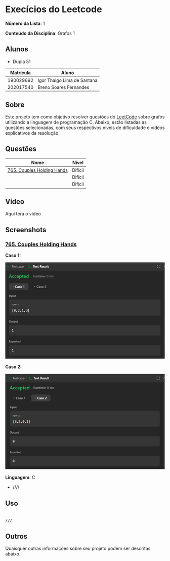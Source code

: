 # Execícios do Leetcode

**Número da Lista**: 1<br>

**Conteúdo da Disciplina**: Grafos 1<br>

## Alunos

- Dupla 51

| Matrícula | Aluno                             |
| --------- | --------------------------------- |
| 190029692 | Igor Thaigo Lima de Santana |
| 202017540 | Breno Soares Fernandes      |

## Sobre

Este projeto tem como objetivo resolver questões do [LeetCode](https://leetcode.com/problemset/?search=graph&page=1&sorting=W3t9XQ%3D%3D) sobre grafos utilizando a linguagem de programação C. Abaixo, estão listadas as questões selecionadas, com seus respectivos níveis de dificuldade e vídeos explicativos da resolução.

## Questões

| Nome                                                                                                                                                  | Nível   |
| ----------------------------------------------------------------------------------------------------------------------------------------------------- | ------- |
| [765. Couples Holding Hands](https://leetcode.com/problems/couples-holding-hands/description/)      | Difícil |
| []() | Difícil |
| []()                   | Difícil |

## Vídeo

 Aqui terá o vídeo[]()

## Screenshots

### [765. Couples Holding Hands](https://leetcode.com/problems/couples-holding-hands/description/) 

 **Caso 1:**

![](assets/Case1_chh.png)


 **Caso 2:**

![](assets/Case2_chh.png)


**Linguagem**: C <br>

- ////

## Uso

```

///

```

## Outros

Quaisquer outras informações sobre seu projeto podem ser descritas abaixo.